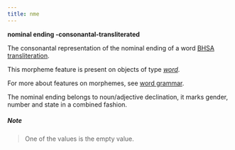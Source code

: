 ```yaml
---
title: nme
---
```


**nominal ending -consonantal-transliterated**


The consonantal representation of the nominal ending of a word
[BHSA transliteration]({{site.tfd}}/Writing/Hebrew.html).

This morpheme feature is present on objects of type [*word*](otype).

For more about features on morphemes, see [word grammar](../../../wordgrammar).

The nominal ending belongs to noun/adjective declination, it marks gender, number and state in a combined fashion.

##### Note
> One of the values is the empty value.
